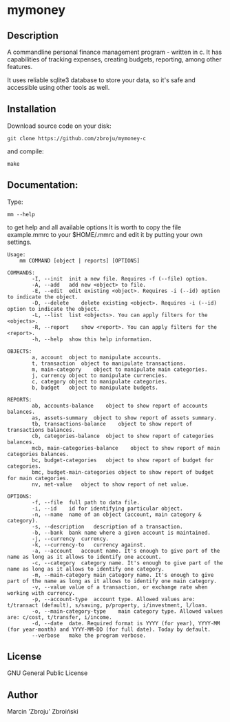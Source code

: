 # mymoney

## Description
A commandline personal finance management program - written in c. It has capabilities of tracking expenses, creating budgets, reporting, among other features.

It uses reliable sqlite3 database to store your data, so it's safe and accessible using other tools as well.

## Installation
Download source code on your disk:
```
git clone https://github.com/zbroju/mymoney-c
```
and compile:
```
make
```

## Documentation:
Type:
```
mm --help
```
to get help and all available options
It is worth to copy the file example.mmrc to your $HOME/.mmrc and edit it by putting your own settings.
```
Usage:
	mm COMMAND [object | reports] [OPTIONS]
	
COMMANDS: 
        -I, --init	init a new file. Requires -f (--file) option.
        -A, --add	add new <object> to file.
        -E, --edit	edit existing <object>. Requires -i (--id) option to indicate the object.        
        -D, --delete	delete existing <object>. Requires -i (--id) option to indicate the object.        
        -L, --list	list <objects>. You can apply filters for the <objects>.        
        -R, --report	show <report>. You can apply filters for the <report>.        
        -h, --help	show this help information.
        
OBJECTS: 
        a, account	object to manipulate accounts.        
        t, transaction	object to manipulate transactions.        
        m, main-category	object to manipulate main categories.        
        j, currency	object to manipulate currencies.        
        c, category	object to manipulate categories.        
        b, budget	object to manipulate budgets.
        
REPORTS: 
        ab, accounts-balance	object to show report of accounts balances.        
        as, assets-summary	object to show report of assets summary.        
        tb, transactions-balance	object to show report of transactions balances.       
        cb, categories-balance	object to show report of categories balances.        
        mcb, main-categories-balance	object to show report of main categories balances.        
        bc, budget-categories	object to show report of budget for categories.        
        bmc, budget-main-categories	object to show report of budget for main categories.        
        nv, net-value	object to show report of net value.

OPTIONS: 
        -f, --file	full path to data file.        
        -i, --id	id for identifying particular object.        
        -n, --name	name of an object (account, main category & category).        
        -s, --description	description of a transaction.        
        -b, --bank	bank name where a given account is maintained.        
        -j, --currency	currency.        
        -k, --currency-to	currency against.        
        -a, --account	account name. It's enough to give part of the name as long as it allows to identify one account.        
        -c, --category	category name. It's enough to give part of the name as long as it allows to identify one category.        
        -m, --main-category	main category name. It's enough to give part of the name as long as it allows to identify one main category.
        -v, --value	value of a transaction, or exchange rate when working with currency.        
        -p, --account-type	account type. Allowed values are: t/transact (default), s/saving, p/property, i/investment, l/loan.        
        -o, --main-category-type	main category type. Allowed values are: c/cost, t/transfer, i/income.        
        -d, --date	date. Required format is YYYY (for year), YYYY-MM (for year-month) and YYYY-MM-DD (for full date). Today by default.        
        --verbose	make the program verbose.
```

## License
GNU General Public License

## Author
Marcin 'Zbroju' Zbroiński
